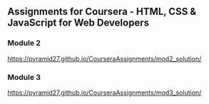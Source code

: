 ## Assignments for Coursera - HTML, CSS & JavaScript for Web Developers

### Module 2

<https://pyramid27.github.io/CourseraAssignments/mod2_solution/>

### Module 3

<https://pyramid27.github.io/CourseraAssignments/mod3_solution/>
